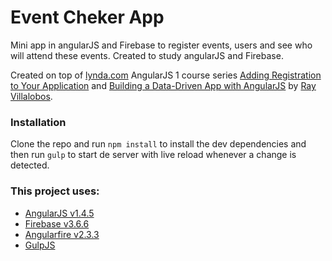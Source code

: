 # Event Cheker App
Mini app in angularJS and Firebase to register events, users and see who will attend these events. Created to study angularJS and Firebase.

Created on top of [lynda.com](http://lynda.com) AngularJS 1 course series [Adding Registration to Your Application](https://www.lynda.com/Angular-tutorials/AngularJS-1-Adding-Registration-Your-Application/560052-2.html) and [Building a Data-Driven App with AngularJS](https://www.lynda.com/AngularJS-tutorials/AngularJS-1-Building-Data-Driven-App/534629-2.html) by [Ray Villalobos](http://raybo.org).


### Installation

Clone the repo and run `npm install` to install the dev dependencies and then run `gulp` to start de server with live reload whenever a change is detected.


### This project uses:

- [AngularJS v1.4.5](https://angularjs.org/)
- [Firebase v3.6.6](https://firebase.google.com/) 
- [Angularfire v2.3.3](https://github.com/firebase/angularfire)
- [GulpJS](https://gulpjs.com/)

